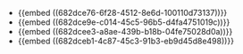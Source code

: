 - {{embed ((682dce76-6f28-4512-8e6d-100110d73137))}}
- {{embed ((682dce9e-c014-45c5-96b5-d4fa4751019c))}}
- {{embed ((682dcee3-a8ae-439b-b18b-04fe75028d0a))}}
- {{embed ((682dceb1-4c87-45c3-91b3-eb9d45d8e498))}}